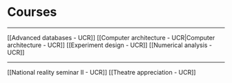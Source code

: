 # Courses
___
[[Advanced databases - UCR]]
[[Computer architecture - UCR|Computer architecture - UCR]]
[[Experiment design - UCR]]
[[Numerical analysis - UCR]]
___
[[National reality seminar II - UCR]]
[[Theatre appreciation - UCR]]